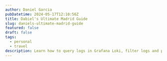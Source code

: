 ```yaml
---
author: Daniel Garcia
pubDatetime: 2024-05-17T12:10:56Z
title: Dabiel's Ultimate Madrid Guide
slug: daniels-ultimate-madrid-guide
featured: false
draft: false
tags:
  - personal
  - travel
description: Learn how to query logs in Grafana Loki, filter logs and parse logs in Grafana.
---
```

